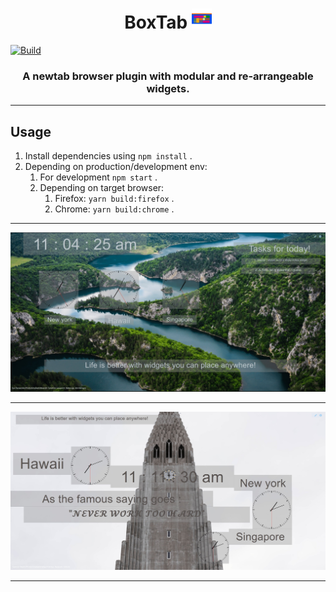 <h1 align="center">BoxTab <img src="public/icons/favicon-32x32.png"/></h1>

[![Build](https://github.com/WAVIFICATION/Boxtab/actions/workflows/BuildCheck.yml/badge.svg)](https://github.com/WAVIFICATION/Boxtab/actions/workflows/BuildCheck.yml)

<h3 align="center">A newtab browser plugin with modular and re-arrangeable widgets.</h3>

***

## Usage

1. Install dependencies using `npm install` .
2. Depending on production/development env:
   1. For development `npm start` .
   2. Depending on target browser:
      1. Firefox: `yarn build:firefox` .
      2. Chrome: `yarn build:chrome` .

***

<div align="center"><img src="samples/2022-07-09_11-04.png"/></div>

***

<div align="center"><img src="samples/2022-07-09_11-05.png"/></div>

***
